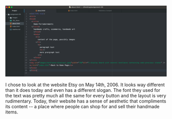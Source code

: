 ![My Screenshot](./images/JennicaNorton_screenshot-assignment-05.png)

I chose to look at the website Etsy on May 14th, 2006. It looks way different than it does today and even has a different slogan. The font they used for the text was pretty much all the same for every button and the layout is very rudimentary. Today, their website has a sense of aesthetic that compliments its content -- a place where people can shop for and sell their handmade items.
